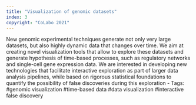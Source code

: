 ```yaml
---
title: "Visualization of genomic datasets"
index: 3
copyright: "CoLabo 2021"
---
```


New genomic experimental techniques generate not only very large datasets, but also highly dynamic data that changes over time. We aim at creating novel visualization tools that allow to explore these datasets and generate hypothesis of time-based processes, such as regulatory networks and single-cell gene expression data. We are interested in developing new technologies that facilitate interactive exploration as part of larger data analysis pipelines, while based on rigorous statistical foundations to quantify the possibility of false discoveries during this exploration - Tags: #genomic visualization #time-based data #data visualization #interactive false discovery
